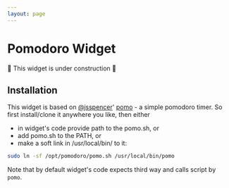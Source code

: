 ```yaml
---
layout: page
---
```

# Pomodoro Widget

:construction: This widget is under construction :construction_worker:

## Installation

This widget is based on [@jsspencer](https://github.com/jsspencer)' [pomo](https://github.com/jsspencer/pomo) - a simple pomodoro timer.
So first install/clone it anywhere you like, then either 
 - in widget's code provide path to the pomo.sh, or
 - add pomo.sh to the PATH, or
 - make a soft link in /usr/local/bin/ to it:
 ```bash
 sudo ln -sf /opt/pomodoro/pomo.sh /usr/local/bin/pomo
 ``` 

Note that by default widget's code expects third way and calls script by `pomo`.